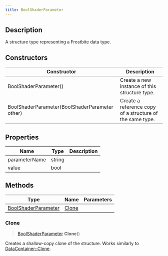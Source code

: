 ```yaml
---
title: BoolShaderParameter
---
```

## Description

A structure type representing a Frostbite data type.

## Constructors

| Constructor                                    | Description                                              |
| ---------------------------------------------- | -------------------------------------------------------- |
| BoolShaderParameter()                          | Create a new instance of this structure type.            |
| BoolShaderParameter(BoolShaderParameter other) | Create a reference copy of a structure of the same type. |

## Properties

| Name          | Type   | Description |
| ------------- | ------ | ----------- |
| parameterName | string |             |
| value         | bool   |             |

## Methods

| Type                                       | Name            | Parameters |
| ------------------------------------------ | --------------- | ---------- |
| [BoolShaderParameter](BoolShaderParameter) | [Clone](#clone) |            |

### Clone

> [BoolShaderParameter](BoolShaderParameter) **Clone**()

Creates a shallow-copy clone of the structure. Works similarly to [DataContainer::Clone](/vext/ref/shared/class/datacontainer#clone).
